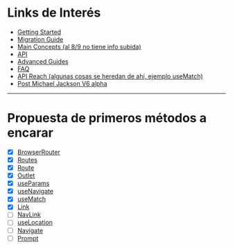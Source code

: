 # Links de Interés

- [Getting Started](https://github.com/remix-run/react-router/blob/dev/docs/installation/getting-started.md)
- [Migration Guide](https://github.com/remix-run/react-router/blob/dev/docs/advanced-guides/migrating-5-to-6.md)
- [Main Concepts (al 8/9 no tiene info subida)](https://github.com/remix-run/react-router/blob/dev/docs/main-concepts.md)
- [API](https://github.com/remix-run/react-router/blob/dev/docs/api-reference.md)
- [Advanced Guides](https://github.com/remix-run/react-router/tree/dev/docs/advanced-guides)
- [FAQ](https://github.com/remix-run/react-router/blob/dev/docs/faq.md)
- [API Reach (algunas cosas se heredan de ahí, ejemplo useMatch)](https://reach.tech/router/api/useMatch)
- [Post Michael Jackson V6 alpha](https://reacttraining.com/blog/react-router-v6-pre/)

---

# Propuesta de primeros métodos a encarar

- [x] [BrowserRouter](https://github.com/remix-run/react-router/blob/dev/docs/api-reference.md#browserrouter)
- [x] [Routes](https://github.com/remix-run/react-router/blob/dev/docs/api-reference.md#routes-and-route)
- [x] [Route](https://github.com/remix-run/react-router/blob/dev/docs/api-reference.md#routes-and-route)
- [x] [Outlet](https://github.com/remix-run/react-router/blob/dev/docs/api-reference.md#outlet)
- [x] [useParams](https://github.com/remix-run/react-router/blob/dev/docs/api-reference.md#useparams)
- [x] [useNavigate](https://github.com/remix-run/react-router/blob/dev/docs/api-reference.md#usenavigate)
- [x] [useMatch](https://github.com/remix-run/react-router/blob/dev/docs/api-reference.md#usematch)
- [x] [Link](https://github.com/remix-run/react-router/blob/dev/docs/api-reference.md#link)
- [ ] [NavLink](https://github.com/remix-run/react-router/blob/dev/docs/api-reference.md#navlink)
- [ ] [useLocation](https://github.com/remix-run/react-router/blob/dev/docs/api-reference.md#uselocation)
- [ ] [Navigate](https://github.com/remix-run/react-router/blob/dev/docs/api-reference.md)
- [ ] [Prompt](https://github.com/remix-run/react-router/blob/dev/docs/api-reference.md#prompt)